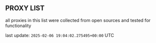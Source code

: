 ## PROXY LIST

all proxies in this list were collected from open sources and tested for functionality

last update: `2025-02-06 19:04:02.275495+00:00` UTC